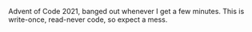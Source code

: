 Advent of Code 2021, banged out whenever I get a few minutes. This is write-once, read-never code, so expect a mess.
